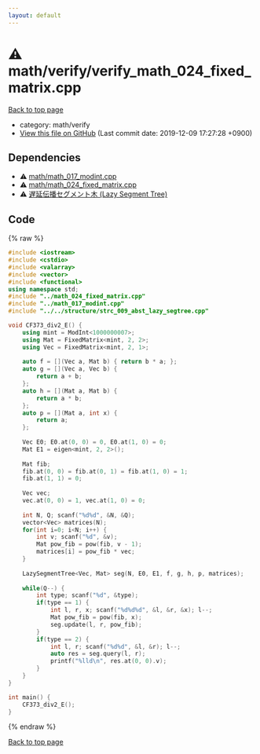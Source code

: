 ```yaml
---
layout: default
---
```


<!-- mathjax config similar to math.stackexchange -->
<script type="text/javascript" async
  src="https://cdnjs.cloudflare.com/ajax/libs/mathjax/2.7.5/MathJax.js?config=TeX-MML-AM_CHTML">
</script>
<script type="text/x-mathjax-config">
  MathJax.Hub.Config({
    TeX: { equationNumbers: { autoNumber: "AMS" }},
    tex2jax: {
      inlineMath: [ ['$','$'] ],
      processEscapes: true
    },
    "HTML-CSS": { matchFontHeight: false },
    displayAlign: "left",
    displayIndent: "2em"
  });
</script>

<script type="text/javascript" src="https://cdnjs.cloudflare.com/ajax/libs/jquery/3.4.1/jquery.min.js"></script>
<script src="https://cdn.jsdelivr.net/npm/jquery-balloon-js@1.1.2/jquery.balloon.min.js" integrity="sha256-ZEYs9VrgAeNuPvs15E39OsyOJaIkXEEt10fzxJ20+2I=" crossorigin="anonymous"></script>
<script type="text/javascript" src="../../../assets/js/copy-button.js"></script>
<link rel="stylesheet" href="../../../assets/css/copy-button.css" />


# :warning: math/verify/verify_math_024_fixed_matrix.cpp
<a href="../../../index.html">Back to top page</a>

* category: math/verify
* <a href="{{ site.github.repository_url }}/blob/master/math/verify/verify_math_024_fixed_matrix.cpp">View this file on GitHub</a> (Last commit date: 2019-12-09 17:27:28 +0900)




## Dependencies
* :warning: <a href="../math_017_modint.cpp.html">math/math_017_modint.cpp</a>
* :warning: <a href="../math_024_fixed_matrix.cpp.html">math/math_024_fixed_matrix.cpp</a>
* :warning: <a href="../../structure/strc_009_abst_lazy_segtree.cpp.html">遅延伝播セグメント木 (Lazy Segment Tree)</a>


## Code
{% raw %}
```cpp
#include <iostream>
#include <cstdio>
#include <valarray>
#include <vector>
#include <functional>
using namespace std;
#include "../math_024_fixed_matrix.cpp"
#include "../math_017_modint.cpp"
#include "../../structure/strc_009_abst_lazy_segtree.cpp"

void CF373_div2_E() {
    using mint = ModInt<1000000007>;
    using Mat = FixedMatrix<mint, 2, 2>;
    using Vec = FixedMatrix<mint, 2, 1>;
 
    auto f = [](Vec a, Mat b) { return b * a; };
    auto g = [](Vec a, Vec b) {
        return a + b;
    };
    auto h = [](Mat a, Mat b) {
        return a * b;
    };
    auto p = [](Mat a, int x) {
        return a;
    };
 
    Vec E0; E0.at(0, 0) = 0, E0.at(1, 0) = 0;
    Mat E1 = eigen<mint, 2, 2>();
        
    Mat fib;
    fib.at(0, 0) = fib.at(0, 1) = fib.at(1, 0) = 1;
    fib.at(1, 1) = 0;
    
    Vec vec;
    vec.at(0, 0) = 1, vec.at(1, 0) = 0;
    
    int N, Q; scanf("%d%d", &N, &Q);
    vector<Vec> matrices(N);
    for(int i=0; i<N; i++) {
        int v; scanf("%d", &v);
        Mat pow_fib = pow(fib, v - 1);
        matrices[i] = pow_fib * vec;
    }
    
    LazySegmentTree<Vec, Mat> seg(N, E0, E1, f, g, h, p, matrices);
    
    while(Q--) {
        int type; scanf("%d", &type);
        if(type == 1) {
            int l, r, x; scanf("%d%d%d", &l, &r, &x); l--;
            Mat pow_fib = pow(fib, x);
            seg.update(l, r, pow_fib);
        }
        if(type == 2) {
            int l, r; scanf("%d%d", &l, &r); l--;
            auto res = seg.query(l, r);
            printf("%lld\n", res.at(0, 0).v);
        }
    }
}

int main() {
    CF373_div2_E();
}

```
{% endraw %}

<a href="../../../index.html">Back to top page</a>

